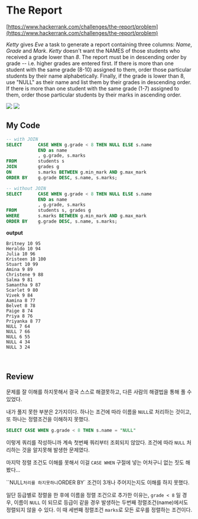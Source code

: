 # The Report

[https://www.hackerrank.com/challenges/the-report/problem](https://www.hackerrank.com/challenges/the-report/problem)

*Ketty* gives *Eve* a task to generate a report containing three columns: *Name*, *Grade* and *Mark*. *Ketty* doesn't want the NAMES of those students who received a grade lower than *8*. The report must be in descending order by grade -- i.e.  higher grades  are entered first. If there is more than one student with the same grade (8-10) assigned to them, order those particular students by their name  alphabetically. Finally, if the grade is lower than 8, use "NULL" as  their name and list them by their grades in descending order. If there  is more than one student with the same grade (1-7) assigned to them,  order those particular students by their marks in ascending order.

  <img src="https://s3.amazonaws.com/hr-challenge-images/12891/1443818166-a5c852caa0-1.png"/>

  <img src="https://s3.amazonaws.com/hr-challenge-images/12891/1443818137-69b76d805c-2.png"/>

<br>

## My Code

~~~sql
-- with JOIN
SELECT      CASE WHEN g.grade < 8 THEN NULL ELSE s.name 
            END as name
            , g.grade, s.marks
FROM        students s
JOIN        grades g
ON          s.marks BETWEEN g.min_mark AND g.max_mark
ORDER BY    g.grade DESC, s.name, s.marks;

-- without JOIN
SELECT      CASE WHEN g.grade < 8 THEN NULL ELSE s.name 
            END as name
            , g.grade, s.marks
FROM        students s, grades g
WHERE       s.marks BETWEEN g.min_mark AND g.max_mark
ORDER BY    g.grade DESC, s.name, s.marks;
~~~

**output**

~~~
Britney 10 95
Heraldo 10 94
Julia 10 96
Kristeen 10 100
Stuart 10 99
Amina 9 89
Christene 9 88
Salma 9 81
Samantha 9 87
Scarlet 9 80
Vivek 9 84
Aamina 8 77
Belvet 8 78
Paige 8 74
Priya 8 76
Priyanka 8 77
NULL 7 64
NULL 7 66
NULL 6 55
NULL 4 34
NULL 3 24
~~~

<br>

## Review

문제를 잘 이해를 하지못해서 결국 스스로 해결못하고, 다른 사람의 해결법을 통해 풀 수 있었다.

내가 풀지 못한 부분은 2가지이다. 하나는 조건에 따라 이름을 `NULL`로 처리하는 것이고, 또 하나는 정렬조건을 이해하지 못했다.

~~~sql
SELECT CASE WHEN g.grade < 8 THEN s.name = "NULL"
~~~

이렇게 쿼리를 작성하니까 계속 첫번째 쿼리부터 조회되지 않았다. 조건에 따라 `NULL` 처리하는 것을 알지못해 발생한 문제였다.

마지막 정렬 조건도 이해를 못해서 이걸 `CASE WHEN` 구절에 넣는 어처구니 없는 짓도 해봤다...

``NULL` 처리를 하지못하니 `ORDER BY` 조건이 3개나 주어지는지도 이해를 하지 못했다.

일단 등급별로 정렬을 한 후에 이름을 정렬 조건으로 추가한 이유는, `grade < 8` 일 경우, 이름이 `NULL` 이 되므로 등급이 같을 경우 발생하는 두번째 정렬조건(name)에서도 정렬되지 않을 수 있다. 이 때 세번째 정렬조건 `marks`로 모든 로우를 정렬하는 조건이다.